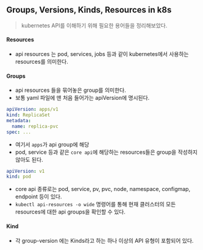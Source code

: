 ## Groups, Versions, Kinds, Resources in k8s

> kubernetes API를 이해하기 위해 필요한 용어들을 정리해보았다.

#### Resources

- api resources 는 pod, services, jobs 등과 같이 kubernetes에서 사용하는 resources를 의미한다.



#### Groups

- api resources 들을 묶어놓은  group를 의미한다.
- 보통 yaml 파일에 맨 처음 들어가는 apiVersion에 명시된다.

```yaml
apiVersion: apps/v1
kind: ReplicaSet
metadata:
  name: replica-pvc
spec: ...
```

- 여기서 `apps`가 api group에 해당
- pod, service 등과 같은 `core api`에 해당하는 resources들은 group을 작성하지 않아도 된다.

```yaml
apiVersion: v1
kind: pod
```

- core api 종류로는 pod, service, pv, pvc, node, namespace, configmap, endpoint 등이 있다.
- `kubectl api-resources -o wide` 명령어를 통해 현재 클러스터의 모든 resources에 대한 api groups을 확인할 수 있다.



#### Kind

- 각 group-version 에는 Kinds라고 하는 하나 이상의 API 유형이 포함되어 있다.

